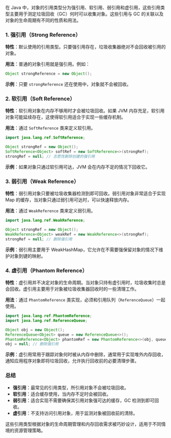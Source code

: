 在 Java 中，对象的引用类型分为强引用、软引用、弱引用和虚引用，这些引用类型主要用于测定垃圾回收（GC）何时可以收集对象。这些引用与 GC 的关联以及对象的生命周期有不同的性质和用法。

### 1. 强引用（Strong Reference）
**特性**：默认使用的引用类型。只要强引用存在，垃圾收集器绝对不会回收被引用的对象。

**用法**：普通的对象引用就是强引用。例如：

```java
Object strongReference = new Object();
```

**示例**：只要 `strongReference` 还在使用中，对象就不会被回收。

### 2. 软引用（Soft Reference）
**特性**：软引用对象在内存不够用时才会被垃圾回收。如果 JVM 内存充足，软引用对象可能延续存在，这使得软引用适合于实现一些缓存机制。

**用法**：通过 `SoftReference` 类来定义软引用。

```java
import java.lang.ref.SoftReference;  

Object strongRef = new Object();  
SoftReference<Object> softRef = new SoftReference<>(strongRef);  
strongRef = null; // 志愿性删除创建的强引用
```

**示例**：如果对象只通过软引用可达，JVM 会在内存不足的情况下回收它。

### 3. 弱引用（Weak Reference）
**特性**：弱引用对象只要被垃圾收集器检测到即可回收。弱引用对象非常适合于实现 Map 的缓存，当对象只通过弱引用可达时，可以快速释放内存。

**用法**：通过 `WeakReference` 类来定义弱引用。

```java
import java.lang.ref.WeakReference;  

Object strongRef = new Object();  
WeakReference<Object> weakRef = new WeakReference<>(strongRef);  
strongRef = null; // 删除强引用
```

**示例**：弱引用主要用于 WeakHashMap，它允许在不需要强保留对象的情况下维护对象到键的映射。

### 4. 虚引用（Phantom Reference）
**特性**：虚引用并不决定对象的生命周期。当对象只持有虚引用时，垃圾收集时总是会回收。虚引用主要用于对象被垃圾收集器回收时的一些清理工作。

**用法**：通过 `PhantomReference` 类实现，必须和引用队列（`ReferenceQueue`）一起使用。

```java
import java.lang.ref.PhantomReference;  
import java.lang.ref.ReferenceQueue;  

Object obj = new Object();  
ReferenceQueue<Object> queue = new ReferenceQueue<>();  
PhantomReference<Object> phantomRef = new PhantomReference<>(obj, queue);  
obj = null; // 删除强引用
```

**示例**：虚引用常用于跟踪对象何时被从内存中删除，通常用于实现堆外内存回收，通知应用程序对象即将垃圾回收，允许执行回收前的必要清理步骤。

### 总结
+ **强引用**：最常见的引用类型，所引用对象不会被垃圾回收。
+ **软引用**：适合缓存使用，当内存不足时会被回收。
+ **弱引用**：适合实现不需要确保其引用对象强可达的缓存，GC 检测到即可回收。
+ **虚引用**：不支持访问引用对象，用于监测对象被回收前的清除。

这些引用类型根据对象的生命周期管理和内存回收需求被巧妙设计，适用于不同情境的资源管理策略。

